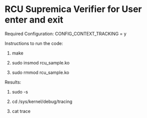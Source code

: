 # RCU Supremica Verifier for User enter and exit

Required Configuration: CONFIG_CONTEXT_TRACKING = y

Instructions to run the code:

1. make

2. sudo insmod rcu_sample.ko

3. sudo rmmod rcu_sample.ko

Results:

1. sudo -s

2. cd /sys/kernel/debug/tracing

3. cat trace
